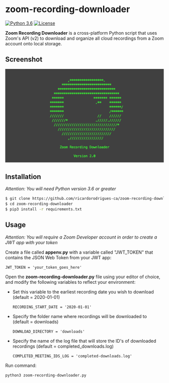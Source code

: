 # zoom-recording-downloader

[![Python 3.6](https://img.shields.io/badge/python-3.6%20%2B-blue.svg)](https://www.python.org/) [![License](https://img.shields.io/badge/license-MIT-brown.svg)](https://raw.githubusercontent.com/ricardorodrigues-ca/zoom-recording-downloader/master/LICENSE.md)

**Zoom Recording Downloader** is a cross-platform Python script that uses Zoom's API (v2) to download and organize all cloud recordings from a Zoom account onto local storage.

## Screenshot ##
![screenshot](screenshot.png)

## Installation ##

_Attention: You will need Python version 3.6 or greater_

```sh
$ git clone https://github.com/ricardorodrigues-ca/zoom-recording-downloader
$ cd zoom-recording-downloader
$ pip3 install -r requirements.txt
```

## Usage ##

_Attention: You will require a Zoom Developer account in order to create a JWT app with your token_

Create a file called **appenv.py** with a variable called "JWT_TOKEN" that contains the JSON Web Token from your JWT app:

    JWT_TOKEN = 'your_token_goes_here'

Open the **zoom-recording-downloader.py** file using your editor of choice, and modify the following variables to reflect your environment:

- Set this variable to the earliest recording date you wish to download (default = 2020-01-01)

      RECORDING_START_DATE = '2020-01-01'

- Specify the folder name where recordings will be downloaded to (default = downloads)

      DOWNLOAD_DIRECTORY = 'downloads'

- Specify the name of the log file that will store the ID's of downloaded recordings (default = completed_downloads.log)

      COMPLETED_MEETING_IDS_LOG = 'completed-downloads.log'

Run command:

```sh
python3 zoom-recording-downloader.py
```
